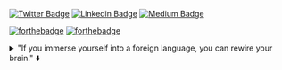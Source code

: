 [![Twitter Badge](https://img.shields.io/badge/-@lfv89-1ca0f1?style=flat-square&labelColor=1ca0f1&logo=twitter&logoColor=white&link=https://twitter.com/lfv89)](https://twitter.com/lfv89)   [![Linkedin Badge](https://img.shields.io/badge/lfv89-blue?style=flat-square&logo=Linkedin&logoColor=white&link=https://www.linkedin.com/in/lfv89/)](https://www.linkedin.com/in/lfv89/)   [![Medium Badge](https://img.shields.io/badge/-@lfv89-03a57a?style=flat-square&labelColor=000000&logo=Medium&link=https://medium.com/@lfv89/)](https://medium.com/@lfv89/)


[![forthebadge](https://forthebadge.com/images/badges/check-it-out.svg)](https://lfv89.dev)  [![forthebadge](https://forthebadge.com/images/badges/built-with-love.svg)](https://lfv89.dev)


<details>
  <summary>"If you immerse yourself into a foreign language, you can rewire your brain." ⬇️</summary>

![](https://github.com/lfv89/lfv89/blob/master/vim.png?raw=true)
</details>
